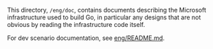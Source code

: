 This directory, `/eng/doc`, contains documents describing the Microsoft
infrastructure used to build Go, in particular any designs that are not obvious
by reading the infrastructure code itself.

For dev scenario documentation, see [eng/README.md](/eng/README.md).
